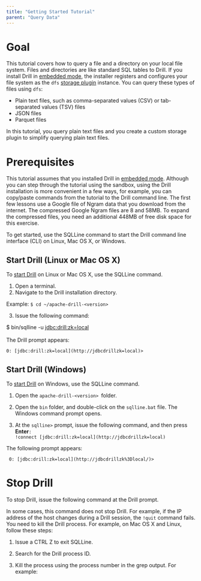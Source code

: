 ```yaml
---
title: "Getting Started Tutorial"
parent: "Query Data"
---
```


# Goal

This tutorial covers how to query a file and a directory on your local file
system. Files and directories are like standard SQL tables to Drill. If you
install Drill in [embedded
mode](/confluence/display/DRILL/Installing+Drill+in+Embedded+Mode), the
installer registers and configures your file system as the `dfs` [storage
plugin](/confluence/display/DRILL/Getting+to+Know+the+Drill+Setup) instance.
You can query these types of files using `dfs`:

  * Plain text files, such as comma-separated values (CSV) or tab-separated values (TSV) files
  * JSON files
  * Parquet files

In this tutorial, you query plain text files and you create a custom storage
plugin to simplify querying plain text files.

# Prerequisites

This tutorial assumes that you installed Drill in [embedded
mode](/confluence/display/DRILL/Installing+Drill+in+Embedded+Mode). Although
you can step through the tutorial using the sandbox, using the Drill
installation is more convenient in a few ways, for example, you can copy/paste
commands from the tutorial to the Drill command line. The first few lessons
use a Google file of Ngram data that you download from the internet. The
compressed Google Ngram files are 8 and 58MB. To expand the compressed files,
you need an additional 448MB of free disk space for this exercise.

To get started, use the SQLLine command to start the Drill command line
interface (CLI) on Linux, Mac OS X, or Windows.

## Start Drill (Linux or Mac OS X)

To [start Drill](/confluence/pages/viewpage.action?pageId=44994063) on Linux
or Mac OS X, use the SQLLine command.

  1. Open a terminal.
  2. Navigate to the Drill installation directory.  
  
Example: `$ cd ~/apache-drill-<version>`  
  

  3. Issue the following command:  
  
$ bin/sqlline -u [jdbc:drill:zk=local  
](http://jdbcdrillzk=local)  
The Drill prompt appears:  
  
`0: [jdbc:drill:zk=local](http://jdbcdrillzk=local)>`

## Start Drill (Windows)

To [start Drill](/confluence/pages/viewpage.action?pageId=44994063) on
Windows, use the SQLLine command.

  1. Open the `apache-drill-<version> `folder.

  2. Open the `bin` folder, and double-click on the `sqlline.bat` file. The Windows command prompt opens.
  3. At the `sqlline>` prompt, issue the following command, and then press **Enter**`:  
`  
`!connect [jdbc:drill:zk=local](http://jdbcdrillzk=local)`  

The following prompt appears:

` 0: [jdbc:drill:zk=local](http://jdbcdrillzk%3Dlocal/)>`

# Stop Drill

To stop Drill, issue the following command at the Drill prompt.

In some cases, this command does not stop Drill. For example, if the IP
address of the host changes during a Drill session, the `!quit` command fails.
You need to kill the Drill process. For example, on Mac OS X and Linux, follow
these steps:

  1. Issue a CTRL Z to exit SQLLine.
  2. Search for the Drill process ID.   
  

  

  3. Kill the process using the process number in the grep output. For example:

